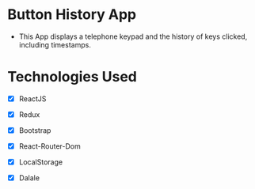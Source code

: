 # Button History App

- This App displays a telephone keypad and the history of keys
  clicked, including timestamps.

# Technologies Used

- [x] ReactJS
- [x] Redux
- [x] Bootstrap
- [x] React-Router-Dom
- [x] LocalStorage
- [x]  Dalale


